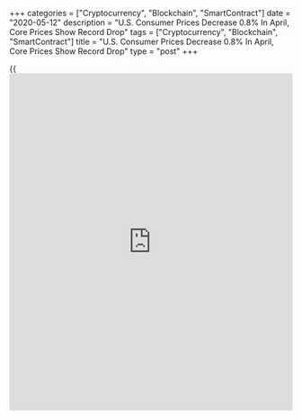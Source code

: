 +++
categories = ["Cryptocurrency", "Blockchain", "SmartContract"]
date = "2020-05-12"
description = "U.S. Consumer Prices Decrease 0.8% In April, Core Prices Show Record Drop"
tags = ["Cryptocurrency", "Blockchain", "SmartContract"]
title = "U.S. Consumer Prices Decrease 0.8% In April, Core Prices Show Record Drop"
type = "post"
+++

{{<iframe id="large-banner" src="https://www.bounty.group/#slide=24.0" width="100%" height="600" scrolling="no" style="border: 0px solid rgb(216, 221, 230); border-radius: 3px;">}}

Consumer prices in the U.S. decreased in line with economist estimates
in the month of April, according to a report released by the Labor
Department on Tuesday.

The Labor Department said its consumer price index slid by 0.8 percent
in April after falling by 0.4 percent in March.

The drop by the index, which matched economist estimates, reflects the
largest monthly decline since December of 2008.

Gasoline prices led the way lower, plummeting by 20.6 percent in April
after tumbling by 10.5 percent in the previous month.

The nosedive in gasoline prices contributed to another steep drop in
energy prices, which plunged by 10.1 percent in April after slumping by
5.8 percent in March. Energy prices saw their largest monthly decrease
since November of 2008.

However, the collapse in energy prices was partly offset by a 1.5
percent spike in food prices, with prices for food at home soaring by
2.6 percent to record the biggest monthly increase since February of
1974.

Michael Pearce, Senior U.S. Economist at Capital Economics, said the
jump in prices for food at home "reflects the big rise in demand for
groceries, as well as virus-related supply chain disruptions, especially
at meat processing plants."

Excluding food and energy prices, core consumer prices fell by 0.4
percent in April after edging down by 0.1 percent in March. Economists
had expected core prices to dip by 0.2 percent.

The drop in core prices was the biggest on record dating back to 1957
and reflected sharply lower prices for apparel, motor vehicle insurance,
airline fares, and lodging away from home.

Compared to the same month a year ago, consumer prices in April were up
by just 0.3 percent, reflecting the slowest annual growth since October
of 2015.

The annual rate of growth on core consumer prices also slowed to 1.4
percent in April from 2.1 percent in March, showing the smallest
increase since April of 2011.

"With demand still exceptionally weak, we expect further declines in the
coming months," said Pearce. "But further ahead, as demand begins to
recover while supply for some goods and services remains limited by
social distancing [regulation](https://www.playgroundfx.com/blog/forex-broker-regulation/)s, the virus impact could tilt from being
deflationary to inflationary."

On Wednesday, the Labor Department is scheduled to release a separate
report on producer prices in the month of April.

Producer prices are expected to drop by 0.5 percent in April after
dipping by 0.2 percent in March, while core producer prices are expected
to come in unchanged after inching up by 0.2 percent.

For comments and feedback [contact](https://www.playgroundfx.com/contact/): editorial@rtt[news](https://www.letsplayfx.com/blog/forex-news-website/).com

[Business News][1]

   1. www.rtt[news](https://www.letsplayfx.com/blog/forex-news-website/).com/Content/Business.aspx